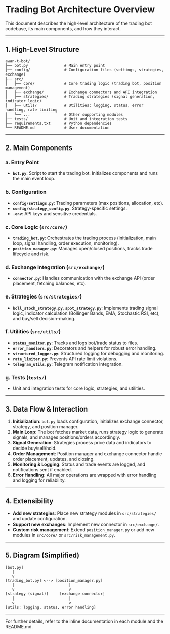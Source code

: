 # Trading Bot Architecture Overview

This document describes the high-level architecture of the trading bot codebase, its main components, and how they interact.

---

## 1. High-Level Structure

```
awan-t-bot/
├── bot.py                # Main entry point
├── config/               # Configuration files (settings, strategies, exchange)
├── src/
│   ├── core/             # Core trading logic (trading bot, position management)
│   ├── exchange/         # Exchange connectors and API integration
│   ├── strategies/       # Trading strategies (signal generation, indicator logic)
│   ├── utils/            # Utilities: logging, status, error handling, rate limiting
│   └── ...               # Other supporting modules
├── tests/                # Unit and integration tests
├── requirements.txt      # Python dependencies
└── README.md             # User documentation
```

---

## 2. Main Components

### a. Entry Point
- **`bot.py`**: Script to start the trading bot. Initializes components and runs the main event loop.

### b. Configuration
- **`config/settings.py`**: Trading parameters (max positions, allocation, etc).
- **`config/strategy_config.py`**: Strategy-specific settings.
- **`.env`**: API keys and sensitive credentials.

### c. Core Logic (`src/core/`)
- **`trading_bot.py`**: Orchestrates the trading process (initialization, main loop, signal handling, order execution, monitoring).
- **`position_manager.py`**: Manages open/closed positions, tracks trade lifecycle and risk.

### d. Exchange Integration (`src/exchange/`)
- **`connector.py`**: Handles communication with the exchange API (order placement, fetching balances, etc).

### e. Strategies (`src/strategies/`)
- **`boll_stoch_strategy.py`**, **`spot_strategy.py`**: Implements trading signal logic, indicator calculation (Bollinger Bands, EMA, Stochastic RSI, etc), and buy/sell decision-making.

### f. Utilities (`src/utils/`)
- **`status_monitor.py`**: Tracks and logs bot/trade status to files.
- **`error_handlers.py`**: Decorators and helpers for robust error handling.
- **`structured_logger.py`**: Structured logging for debugging and monitoring.
- **`rate_limiter.py`**: Prevents API rate limit violations.
- **`telegram_utils.py`**: Telegram notification integration.

### g. Tests (`tests/`)
- Unit and integration tests for core logic, strategies, and utilities.

---

## 3. Data Flow & Interaction

1. **Initialization**: `bot.py` loads configuration, initializes exchange connector, strategy, and position manager.
2. **Main Loop**: The bot fetches market data, runs strategy logic to generate signals, and manages positions/orders accordingly.
3. **Signal Generation**: Strategies process price data and indicators to decide buy/sell/hold.
4. **Order Management**: Position manager and exchange connector handle order placement, updates, and closing.
5. **Monitoring & Logging**: Status and trade events are logged, and notifications sent if enabled.
6. **Error Handling**: All major operations are wrapped with error handling and logging for reliability.

---

## 4. Extensibility
- **Add new strategies**: Place new strategy modules in `src/strategies/` and update configuration.
- **Support new exchanges**: Implement new connector in `src/exchange/`.
- **Custom risk management**: Extend `position_manager.py` or add new modules in `src/core/` or `src/risk_management.py`.

---

## 5. Diagram (Simplified)

```
[bot.py]
   |
   v
[trading_bot.py] <--> [position_manager.py]
   |                        |
   v                        v
[strategy (signal)]     [exchange connector]
   |                        |
   v                        v
[utils: logging, status, error handling]
```

---

For further details, refer to the inline documentation in each module and the README.md.
